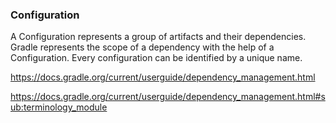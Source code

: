 ### Configuration

A Configuration represents a group of artifacts and their dependencies.
Gradle represents the scope of a dependency with the help of a Configuration. 
Every configuration can be identified by a unique name.

https://docs.gradle.org/current/userguide/dependency_management.html

https://docs.gradle.org/current/userguide/dependency_management.html#sub:terminology_module
